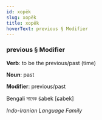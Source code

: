 ```yaml
---
id: xopëk
slug: xopëk
title: xopëk
hoverText: previous § Modifier
---
```


### previous § Modifier

**Verb**: to be the previous/past (time)

**Noun**: past

**Modifier**: previous/past

Bengali সাবেক śabek [ɕabek]

*Indo-Iranian Language Family*